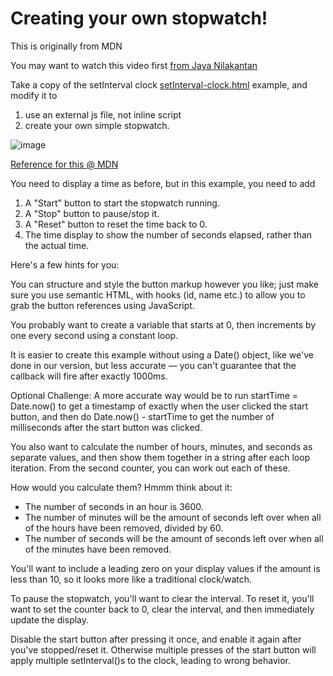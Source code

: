 # Creating your own stopwatch!
This is originally from MDN

You may want to watch this video first [from Jaya Nilakantan](https://web.microsoftstream.com/video/cf717bb3-45df-4204-b207-3375115c67c2)

Take a copy of the setInterval clock [setInterval-clock.html](setInterval-clock.html) example, and modify it to 
1.  use an external js file, not inline script
2.  create your own simple stopwatch.
<!--
How will it work
* start button 
    * every 1000 milliseconds, increment a counter by 1 second
* setInterval callback
    * write the code to display the counter as a string hh:mm:ss (see [String padStart](https://developer.mozilla.org/en-US/docs/Web/JavaScript/Reference/Global_Objects/String/padStart) for leading 0s)
* what about pause and reset? 
    * both clearInterval
    * reset also clears the text and resets the counter
-->
![image](https://user-images.githubusercontent.com/1751207/137652437-f951873c-2ffc-4f96-87a4-1e1cb6a0a238.png)

[Reference for this @ MDN](https://developer.mozilla.org/en-US/docs/Learn/JavaScript/Asynchronous/Timeouts_and_intervals)

You need to display a time as before, but in this example, you need to add

1. A "Start" button to start the stopwatch running.
1. A "Stop" button to pause/stop it.
1. A "Reset" button to reset the time back to 0.
1.  The time display to show the number of seconds elapsed, rather than the actual time.

Here's a few hints for you:

You can structure and style the button markup however you like; just make sure you use semantic HTML, with hooks (id, name etc.) to allow you to grab the button references using JavaScript.

You probably want to create a variable that starts at 0, then increments by one every second using a constant loop.

It is easier to create this example without using a Date() object, like we've done in our version, but less accurate — you can't guarantee that the callback will fire after exactly 1000ms. 

Optional Challenge:  A more accurate way would be to run startTime = Date.now() to get a timestamp of exactly when the user clicked the start button, and then do Date.now() - startTime to get the number of milliseconds after the start button was clicked.

You also want to calculate the number of hours, minutes, and seconds as separate values, and then show them together in a string after each loop iteration. From the second counter, you can work out each of these.

How would you calculate them? Hmmm think about it:
* The number of seconds in an hour is 3600.
* The number of minutes will be the amount of seconds left over when all of the hours have been removed, divided by 60.
* The number of seconds will be the amount of seconds left over when all of the minutes have been removed.

You'll want to include a leading zero on your display values if the amount is less than 10, so it looks more like a traditional clock/watch.

To pause the stopwatch, you'll want to clear the interval. To reset it, you'll want to set the counter back to 0, clear the interval, and then immediately update the display.

Disable the start button after pressing it once, and enable it again after you've stopped/reset it. Otherwise multiple presses of the start button will apply multiple setInterval()s to the clock, leading to wrong behavior.
